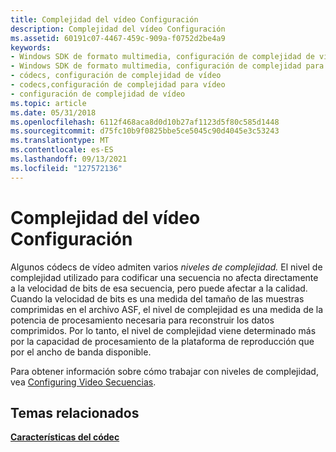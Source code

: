 ```yaml
---
title: Complejidad del vídeo Configuración
description: Complejidad del vídeo Configuración
ms.assetid: 60191c07-4467-459c-909a-f0752d2be4a9
keywords:
- Windows SDK de formato multimedia, configuración de complejidad de vídeo
- Windows SDK de formato multimedia, configuración de complejidad para vídeo
- códecs, configuración de complejidad de vídeo
- codecs,configuración de complejidad para vídeo
- configuración de complejidad de vídeo
ms.topic: article
ms.date: 05/31/2018
ms.openlocfilehash: 6112f468aca8d0d10b27af1123d5f80c585d1448
ms.sourcegitcommit: d75fc10b9f0825bbe5ce5045c90d4045e3c53243
ms.translationtype: MT
ms.contentlocale: es-ES
ms.lasthandoff: 09/13/2021
ms.locfileid: "127572136"
---
```

# <a name="video-complexity-settings"></a>Complejidad del vídeo Configuración

Algunos códecs de vídeo admiten varios *niveles de complejidad.* El nivel de complejidad utilizado para codificar una secuencia no afecta directamente a la velocidad de bits de esa secuencia, pero puede afectar a la calidad. Cuando la velocidad de bits es una medida del tamaño de las muestras comprimidas en el archivo ASF, el nivel de complejidad es una medida de la potencia de procesamiento necesaria para reconstruir los datos comprimidos. Por lo tanto, el nivel de complejidad viene determinado más por la capacidad de procesamiento de la plataforma de reproducción que por el ancho de banda disponible.

Para obtener información sobre cómo trabajar con niveles de complejidad, vea [Configuring Video Secuencias](configuring-video-streams.md).

## <a name="related-topics"></a>Temas relacionados

<dl> <dt>

[**Características del códec**](codec-features.md)
</dt> </dl>

 

 




